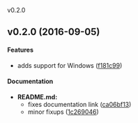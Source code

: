
<a name="v0.2.0">v0.2.0</a>
## v0.2.0 (2016-09-05)

#### Features

* adds support for Windows ([f181c99](https://github.com/kbknapp/term_size-rs/commit/f181c99c0c306b711952a2a4053df904e851413f))

#### Documentation

* **README.md:**
  *  fixes documentation link ([ca06bf13](https://github.com/kbknapp/term_size-rs/commit/ca06bf132948559032853addd9aa0af022a126e9))
  *  minor fixups ([1c269046](https://github.com/kbknapp/term_size-rs/commit/1c2690462b1b1db58d46395c6f1cf098dd769e18))


